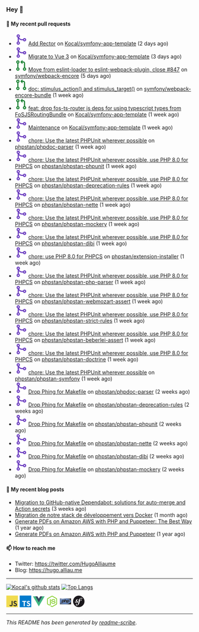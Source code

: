 ### Hey 👋

#### 👷 My recent pull requests

- ![](./assets/pr-merged.svg) [Add Rector](https://github.com/Kocal/symfony-app-template/pull/498) on [Kocal/symfony-app-template](https://github.com/Kocal/symfony-app-template) (2 days ago)
- ![](./assets/pr-merged.svg) [Migrate to Vue 3](https://github.com/Kocal/symfony-app-template/pull/487) on [Kocal/symfony-app-template](https://github.com/Kocal/symfony-app-template) (3 days ago)
- ![](./assets/pr-open.svg) [Move from eslint-loader to eslint-webpack-plugin, close #847](https://github.com/symfony/webpack-encore/pull/985) on [symfony/webpack-encore](https://github.com/symfony/webpack-encore) (5 days ago)
- ![](./assets/pr-open.svg) [doc: stimulus_action() and stimulus_target()](https://github.com/symfony/webpack-encore-bundle/pull/125) on [symfony/webpack-encore-bundle](https://github.com/symfony/webpack-encore-bundle) (1 week ago)
- ![](./assets/pr-open.svg) [feat: drop fos-ts-router js deps for using typescript types from FoSJSRoutingBundle](https://github.com/Kocal/symfony-app-template/pull/486) on [Kocal/symfony-app-template](https://github.com/Kocal/symfony-app-template) (1 week ago)
- ![](./assets/pr-merged.svg) [Maintenance](https://github.com/Kocal/symfony-app-template/pull/477) on [Kocal/symfony-app-template](https://github.com/Kocal/symfony-app-template) (1 week ago)
- ![](./assets/pr-merged.svg) [chore: Use the latest PHPUnit wherever possible](https://github.com/phpstan/phpdoc-parser/pull/76) on [phpstan/phpdoc-parser](https://github.com/phpstan/phpdoc-parser) (1 week ago)
- ![](./assets/pr-merged.svg) [chore: Use the latest PHPUnit wherever possible, use PHP 8.0 for PHPCS](https://github.com/phpstan/phpstan-phpunit/pull/97) on [phpstan/phpstan-phpunit](https://github.com/phpstan/phpstan-phpunit) (1 week ago)
- ![](./assets/pr-merged.svg) [chore: Use the latest PHPUnit wherever possible, use PHP 8.0 for PHPCS](https://github.com/phpstan/phpstan-deprecation-rules/pull/39) on [phpstan/phpstan-deprecation-rules](https://github.com/phpstan/phpstan-deprecation-rules) (1 week ago)
- ![](./assets/pr-merged.svg) [chore: Use the latest PHPUnit wherever possible, use PHP 8.0 for PHPCS](https://github.com/phpstan/phpstan-nette/pull/68) on [phpstan/phpstan-nette](https://github.com/phpstan/phpstan-nette) (1 week ago)
- ![](./assets/pr-merged.svg) [chore: Use the latest PHPUnit wherever possible, use PHP 8.0 for PHPCS](https://github.com/phpstan/phpstan-mockery/pull/31) on [phpstan/phpstan-mockery](https://github.com/phpstan/phpstan-mockery) (1 week ago)
- ![](./assets/pr-merged.svg) [chore: Use the latest PHPUnit wherever possible, use PHP 8.0 for PHPCS](https://github.com/phpstan/phpstan-dibi/pull/12) on [phpstan/phpstan-dibi](https://github.com/phpstan/phpstan-dibi) (1 week ago)
- ![](./assets/pr-merged.svg) [chore: use PHP 8.0 for PHPCS](https://github.com/phpstan/extension-installer/pull/33) on [phpstan/extension-installer](https://github.com/phpstan/extension-installer) (1 week ago)
- ![](./assets/pr-merged.svg) [chore: Use the latest PHPUnit wherever possible, use PHP 8.0 for PHPCS](https://github.com/phpstan/phpstan-php-parser/pull/10) on [phpstan/phpstan-php-parser](https://github.com/phpstan/phpstan-php-parser) (1 week ago)
- ![](./assets/pr-merged.svg) [chore: Use the latest PHPUnit wherever possible, use PHP 8.0 for PHPCS](https://github.com/phpstan/phpstan-webmozart-assert/pull/48) on [phpstan/phpstan-webmozart-assert](https://github.com/phpstan/phpstan-webmozart-assert) (1 week ago)
- ![](./assets/pr-merged.svg) [chore: Use the latest PHPUnit wherever possible, use PHP 8.0 for PHPCS](https://github.com/phpstan/phpstan-strict-rules/pull/126) on [phpstan/phpstan-strict-rules](https://github.com/phpstan/phpstan-strict-rules) (1 week ago)
- ![](./assets/pr-merged.svg) [chore: Use the latest PHPUnit wherever possible, use PHP 8.0 for PHPCS](https://github.com/phpstan/phpstan-beberlei-assert/pull/23) on [phpstan/phpstan-beberlei-assert](https://github.com/phpstan/phpstan-beberlei-assert) (1 week ago)
- ![](./assets/pr-merged.svg) [chore: Use the latest PHPUnit wherever possible, use PHP 8.0 for PHPCS](https://github.com/phpstan/phpstan-doctrine/pull/186) on [phpstan/phpstan-doctrine](https://github.com/phpstan/phpstan-doctrine) (1 week ago)
- ![](./assets/pr-merged.svg) [chore: Use the latest PHPUnit wherever possible](https://github.com/phpstan/phpstan-symfony/pull/162) on [phpstan/phpstan-symfony](https://github.com/phpstan/phpstan-symfony) (1 week ago)
- ![](./assets/pr-merged.svg) [Drop Phing for Makefile](https://github.com/phpstan/phpdoc-parser/pull/75) on [phpstan/phpdoc-parser](https://github.com/phpstan/phpdoc-parser) (2 weeks ago)
- ![](./assets/pr-merged.svg) [Drop Phing for Makefile](https://github.com/phpstan/phpstan-deprecation-rules/pull/38) on [phpstan/phpstan-deprecation-rules](https://github.com/phpstan/phpstan-deprecation-rules) (2 weeks ago)
- ![](./assets/pr-merged.svg) [Drop Phing for Makefile](https://github.com/phpstan/phpstan-phpunit/pull/96) on [phpstan/phpstan-phpunit](https://github.com/phpstan/phpstan-phpunit) (2 weeks ago)
- ![](./assets/pr-merged.svg) [Drop Phing for Makefile](https://github.com/phpstan/phpstan-nette/pull/67) on [phpstan/phpstan-nette](https://github.com/phpstan/phpstan-nette) (2 weeks ago)
- ![](./assets/pr-merged.svg) [Drop Phing for Makefile](https://github.com/phpstan/phpstan-dibi/pull/11) on [phpstan/phpstan-dibi](https://github.com/phpstan/phpstan-dibi) (2 weeks ago)
- ![](./assets/pr-merged.svg) [Drop Phing for Makefile](https://github.com/phpstan/phpstan-mockery/pull/30) on [phpstan/phpstan-mockery](https://github.com/phpstan/phpstan-mockery) (2 weeks ago)

#### 📜 My recent blog posts

- [Migration to GitHub-native Dependabot: solutions for auto-merge and Action secrets](https://hugo.alliau.me/2021/05/04/migration-to-github-native-dependabot-solutions-for-auto-merge-and-action-secrets/) (3 weeks ago)
- [Migration de notre stack de développement vers Docker](https://hugo.alliau.me/2021/04/26/migration-stack-developpement/) (1 month ago)
- [Generate PDFs on Amazon AWS with PHP and Puppeteer: The Best Way](https://hugo.alliau.me/2020/04/21/generate-pdfs-on-amazon-aws-with-php-and-puppeteer-the-best-way/) (1 year ago)
- [Generate PDFs on Amazon AWS with PHP and Puppeteer](https://hugo.alliau.me/2020/01/02/generate-pdfs-on-amazon-aws-with-php-and-puppeteer/) (1 year ago)

#### 📫 How to reach me

- Twitter: https://twitter.com/HugoAlliaume
- Blog: https://hugo.alliau.me

---

[![Kocal's github stats](https://github-readme-stats.vercel.app/api?username=Kocal&count_private=true&hide=stars)](https://github.com/anuraghazra/github-readme-stats)
[![Top Langs](https://github-readme-stats.vercel.app/api/top-langs/?username=Kocal&layout=compact)](https://github.com/anuraghazra/github-readme-stats)

<img src="https://raw.githubusercontent.com/devicons/devicon/master/icons/javascript/javascript-original.svg" alt="javascript" title="javascript" width="32" height="32"/> <img src="https://raw.githubusercontent.com/devicons/devicon/master/icons/typescript/typescript-original.svg" alt="typescript" title="typescript" width="32" height="32"/> <img src="https://raw.githubusercontent.com/devicons/devicon/master/icons/vuejs/vuejs-original.svg" alt="vuejs" title="vuejs" width="32" height="32"/> <img src="https://raw.githubusercontent.com/devicons/devicon/master/icons/nodejs/nodejs-original.svg" alt="nodejs" title="nodejs" width="32" height="32"/> <img src="https://raw.githubusercontent.com/devicons/devicon/master/icons/php/php-original.svg" alt="php" title="php" width="32" height="32"/> <img src="https://raw.githubusercontent.com/devicons/devicon/master/icons/symfony/symfony-original.svg" alt="symfony" title="symfony" width="32" height="32"/> 

---

_This README has been generated by [readme-scribe](https://github.com/muesli/readme-scribe/)_.

